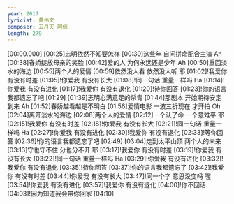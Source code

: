 ```yaml
---
year: 2017
lyricist: 黄伟文
composer: 五月天 阿信
length: 279
---
```

[00:00.000]
[00:25]志明依然不知要怎样
[00:30]这些年 自问拼命配合主演 Ah
[00:38]春娇绽放母亲的笑脸
[00:42]爱的人 为何永远还是少年 Ah
[00:50]重回淡水的海边
[00:55]两个人的爱情
[00:59]依然没人看 依然没人听 耶
[01:02]!我爱你 有没有时差
[01:05]!你爱我 有没有长大
[01:08]!同一句话 重量一样吗 Ha
[01:14]!你爱我 有没有进化
[01:17]!我爱你 有没有退化
[01:20]!待你回答
[01:23]!你的语言我都遗忘了吧
[01:29]
[01:39]志明心满意足的杀青
[01:44]那剧本 开始期待安定到来 Ah
[01:52]春娇越看越是不明白
[01:56]爱情电影 一波三折现在 才开拍 Oh
[02:04]离开淡水的海边
[02:08]两个人的爱情
[02:12]一个认了命 一个意难平 耶
[02:15]!我爱你 有没有时差
[02:18]!你爱我 有没有长大
[02:21]!同一句话 重量一样吗 Ha
[02:27]!你爱我 有没有进化
[02:30]!我爱你 有没有退化
[02:33]!等你回答
[02:36]!你的语言我都遗忘了吧
[02:49]
[03:04]走到太平山顶 两个人的未来
[03:13]守也守不住 分也分不开 耶
[03:17]!我爱你 有没有时差
[03:19]!你爱我 有没有长大
[03:22]!同一句话 重量一样吗 Ha
[03:29]!你爱我 有没有进化
[03:32]!我爱你 有没有退化
[03:35]!待你回答
[03:37]!你的语言我都遗忘了
[03:42]!我爱你 有没有时差
[03:44]!你爱我 有没有长大
[03:47]!同一个字 意思没变吗 喔
[03:54]!你爱我 有没有进化
[03:57]!我爱你 有没有退化
[04:00]!你不回话
[04:03]!因为知道我会带你回家
[04:10]